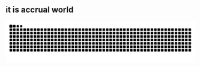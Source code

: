 ## it is accrual world


![snake gif](https://github.com/samedinaime20/samedinaime20/blob/output/github-snake-dark.svg)
